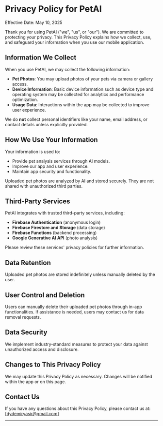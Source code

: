 # Privacy Policy for PetAI

Effective Date: May 10, 2025

Thank you for using PetAI ("we", "us", or "our"). We are committed to protecting your privacy. This Privacy Policy explains how we collect, use, and safeguard your information when you use our mobile application.

## Information We Collect

When you use PetAI, we may collect the following information:
- **Pet Photos**: You may upload photos of your pets via camera or gallery access.
- **Device Information**: Basic device information such as device type and operating system may be collected for analytics and performance optimization.
- **Usage Data**: Interactions within the app may be collected to improve user experience.

We do **not** collect personal identifiers like your name, email address, or contact details unless explicitly provided.

## How We Use Your Information

Your information is used to:
- Provide pet analysis services through AI models.
- Improve our app and user experience.
- Maintain app security and functionality.

Uploaded pet photos are analyzed by AI and stored securely. They are not shared with unauthorized third parties.

## Third-Party Services

PetAI integrates with trusted third-party services, including:
- **Firebase Authentication** (anonymous login)
- **Firebase Firestore and Storage** (data storage)
- **Firebase Functions** (backend processing)
- **Google Generative AI API** (photo analysis)

Please review these services' privacy policies for further information.

## Data Retention

Uploaded pet photos are stored indefinitely unless manually deleted by the user.

## User Control and Deletion

Users can manually delete their uploaded pet photos through in-app functionalities. If assistance is needed, users may contact us for data removal requests.

## Data Security

We implement industry-standard measures to protect your data against unauthorized access and disclosure.

## Changes to This Privacy Policy

We may update this Privacy Policy as necessary. Changes will be notified within the app or on this page.

## Contact Us

If you have any questions about this Privacy Policy, please contact us at: [dydemiryasir@gmail.com]

---


